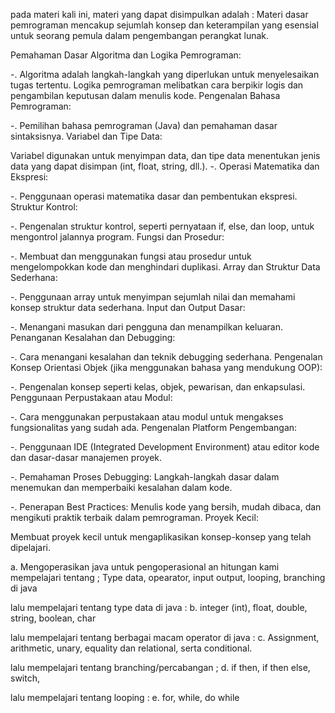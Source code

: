 pada materi kali ini, materi yang dapat disimpulkan adalah :
Materi dasar pemrograman mencakup sejumlah konsep dan keterampilan yang esensial untuk seorang pemula dalam pengembangan perangkat lunak.

Pemahaman Dasar Algoritma dan Logika Pemrograman:

-. Algoritma adalah langkah-langkah yang diperlukan untuk menyelesaikan tugas tertentu.
Logika pemrograman melibatkan cara berpikir logis dan pengambilan keputusan dalam menulis kode.
Pengenalan Bahasa Pemrograman:

-. Pemilihan bahasa pemrograman  (Java) dan pemahaman dasar sintaksisnya.
Variabel dan Tipe Data:

Variabel digunakan untuk menyimpan data, dan tipe data menentukan jenis data yang dapat disimpan (int, float, string, dll.).
-. Operasi Matematika dan Ekspresi:

-. Penggunaan operasi matematika dasar dan pembentukan ekspresi.
Struktur Kontrol:

-. Pengenalan struktur kontrol, seperti pernyataan if, else, dan loop, untuk mengontrol jalannya program.
Fungsi dan Prosedur:

-. Membuat dan menggunakan fungsi atau prosedur untuk mengelompokkan kode dan menghindari duplikasi.
Array dan Struktur Data Sederhana:

-. Penggunaan array untuk menyimpan sejumlah nilai dan memahami konsep struktur data sederhana.
Input dan Output Dasar:

-. Menangani masukan dari pengguna dan menampilkan keluaran.
Penanganan Kesalahan dan Debugging:

-. Cara menangani kesalahan dan teknik debugging sederhana.
Pengenalan Konsep Orientasi Objek (jika menggunakan bahasa yang mendukung OOP):

-. Pengenalan konsep seperti kelas, objek, pewarisan, dan enkapsulasi.
Penggunaan Perpustakaan atau Modul:

-. Cara menggunakan perpustakaan atau modul untuk mengakses fungsionalitas yang sudah ada.
Pengenalan Platform Pengembangan:

-. Penggunaan IDE (Integrated Development Environment) atau editor kode dan dasar-dasar manajemen proyek.

-. Pemahaman Proses Debugging:
Langkah-langkah dasar dalam menemukan dan memperbaiki kesalahan dalam kode.

-. Penerapan Best Practices:
Menulis kode yang bersih, mudah dibaca, dan mengikuti praktik terbaik dalam pemrograman.
Proyek Kecil:

Membuat proyek kecil untuk mengaplikasikan konsep-konsep yang telah dipelajari.

a. Mengoperasikan java untuk pengoperasional an hitungan 
kami mempelajari tentang ; Type data, opearator, input output, looping, branching di java 

lalu mempelajari tentang type data di java : 
b. integer (int), float, double, string, boolean, char

lalu mempelajari tentang berbagai macam operator di java : 
c. Assignment, arithmetic, unary, equality dan relational, serta conditional. 

lalu mempelajari tentang branching/percabangan ;
d. if then, if then else, switch, 

lalu mempelajari tentang looping : 
e. for, while, do while 



